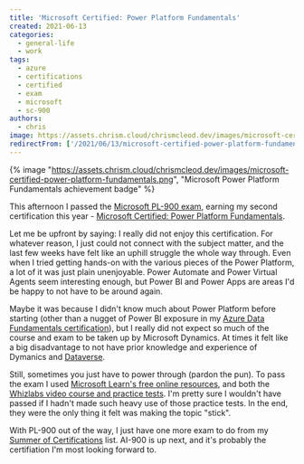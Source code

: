 ```yaml
---
title: 'Microsoft Certified: Power Platform Fundamentals'
created: 2021-06-13
categories:
  - general-life
  - work
tags:
  - azure
  - certifications
  - certified
  - exam
  - microsoft
  - sc-900
authors:
  - chris
image: https://assets.chrism.cloud/chrismcleod.dev/images/microsoft-certified-power-platform-fundamentals.png
redirectFrom: ['/2021/06/13/microsoft-certified-power-platform-fundamentals/']
---
```


{% image "https://assets.chrism.cloud/chrismcleod.dev/images/microsoft-certified-power-platform-fundamentals.png", "Microsoft Power Platform Fundamentals achievement badge" %}

This afternoon I passed the [Microsoft PL-900 exam](https://docs.microsoft.com/en-gb/learn/certifications/exams/pl-900), earning my second certification this year - [Microsoft Certified: Power Platform Fundamentals](https://www.credly.com/earner/earned/badge/687bac44-4af0-4519-849b-3f869c68db2a).

Let me be upfront by saying: I really did not enjoy this certification. For whatever reason, I just could not connect with the subject matter, and the last few weeks have felt like an uphill struggle the whole way through. Even when I tried getting hands-on with the various pieces of the Power Platform, a lot of it was just plain unenjoyable. Power Automate and Power Virtual Agents seem interesting enough, but Power BI and Power Apps are areas I'd be happy to not have to be around again.

Maybe it was because I didn't know much about Power Platform before starting (other than a nugget of Power BI exposure in my [Azure Data Fundamentals certification](https://chrismcleod.dev/2021/06/01/microsoft-certified-azure-data-fundamentals/)), but I really did not expect so much of the course and exam to be taken up by Microsoft Dynamics. At times it felt like a big disadvantage to not have prior knowledge and experience of Dymanics and [Dataverse](https://docs.microsoft.com/en-gb/learn/modules/introduction-common-data-service/).

Still, sometimes you just have to power through (pardon the pun). To pass the exam I used [Microsoft Learn's free online resources](https://docs.microsoft.com/en-gb/learn/certifications/power-platform-fundamentals/), and both the [Whizlabs video course and practice tests](https://www.whizlabs.com/microsoft-power-platform-fundamentals-pl-900/). I'm pretty sure I wouldn't have passed if I hadn't made such heavy use of those practice tests. In the end, they were the only thing it felt was making the topic "stick".

With PL-900 out of the way, I just have one more exam to do from my [Summer of Certifications](https://chrismcleod.dev/2021/05/21/summer-of-certifications/) list. AI-900 is up next, and it's probably the certifiation I'm most looking forward to.
